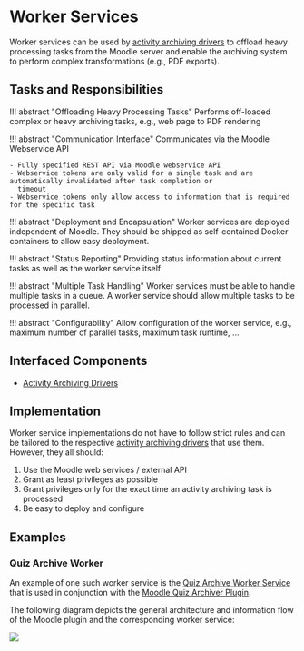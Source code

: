 # Worker Services

Worker services can be used by [activity archiving drivers](activity-archiving-drivers.md) to offload heavy processing
tasks from the Moodle server and enable the archiving system to perform complex transformations (e.g., PDF exports).


## Tasks and Responsibilities

!!! abstract "Offloading Heavy Processing Tasks"
    Performs off-loaded complex or heavy archiving tasks, e.g., web page to PDF rendering

!!! abstract "Communication Interface"
    Communicates via the Moodle Webservice API

    - Fully specified REST API via Moodle webservice API
    - Webservice tokens are only valid for a single task and are automatically invalidated after task completion or
      timeout
    - Webservice tokens only allow access to information that is required for the specific task

!!! abstract "Deployment and Encapsulation"
    Worker services are deployed independent of Moodle. They should be shipped as self-contained Docker containers to
    allow easy deployment.

!!! abstract "Status Reporting"
    Providing status information about current tasks as well as the worker service itself

!!! abstract "Multiple Task Handling"
    Worker services must be able to handle multiple tasks in a queue. A worker service should allow multiple tasks to be
    processed in parallel.

!!! abstract "Configurability"
    Allow configuration of the worker service, e.g., maximum number of parallel tasks, maximum task runtime, ...


## Interfaced Components

- [Activity Archiving Drivers](activity-archiving-drivers.md)


## Implementation

Worker service implementations do not have to follow strict rules and can be tailored to the respective [activity
archiving drivers](activity-archiving-drivers.md) that use them. However, they all should:

1. Use the Moodle web services / external API
2. Grant as least privileges as possible
3. Grant privileges only for the exact time an activity archiving task is processed
4. Be easy to deploy and configure


## Examples

### Quiz Archive Worker

An example of one such worker service is the [Quiz Archive Worker Service](https://github.com/ngandrass/moodle-quiz-archive-worker)
that is used in conjunction with the [Moodle Quiz Archiver Plugin](https://moodle.org/plugins/quiz_archiver).

The following diagram depicts the general architecture and information flow of the Moodle plugin and the corresponding
worker service:

![](../../assets/diagrams/quiz-archiver-architecture.drawio)
